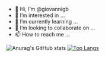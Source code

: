 - 👋 Hi, I’m @giovannigb
- 👀 I’m interested in ...
- 🌱 I’m currently learning ...
- 💞️ I’m looking to collaborate on ...
- 📫 How to reach me ...

<!---
giovannigb/giovannigb is a ✨ special ✨ repository because its `README.md` (this file) appears on your GitHub profile.
You can click the Preview link to take a look at your changes.
--->
![Anurag's GitHub stats](https://github-readme-stats.vercel.app/api?username=giovannigb&show_icons=true&bg_color=00000000)
[![Top Langs](https://github-readme-stats.vercel.app/api/top-langs/?username=giovannigb)](https://github.com/anuraghazra/github-readme-stats)


